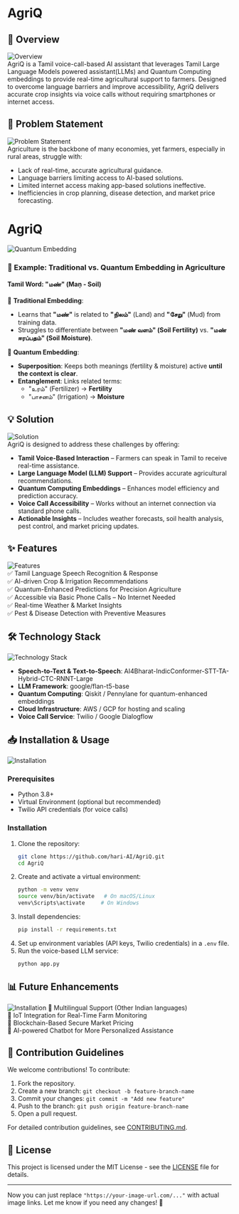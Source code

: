 # AgriQ  

## 📌 Overview  
![Overview](https://github.com/harih-AI/AgriQ/blob/daac0cb5ec6271ec7834f9c563327fd8163a3562/New%20folder/WhatsApp%20Image%202025-03-29%20at%2007.11.58_6f4e19e1.jpg)  
AgriQ is a Tamil voice-call-based AI assistant that leverages Tamil Large Language Models powered assistant(LLMs) and Quantum Computing embeddings to provide real-time agricultural support to farmers. Designed to overcome language barriers and improve accessibility, AgriQ delivers accurate crop insights via voice calls without requiring smartphones or internet access.  

## 🚀 Problem Statement  
![Problem Statement](https://github.com/harih-AI/AgriQ/blob/c53cfcc5787ec0bd9dbe8e2d17740c786a6924a2/New%20folder/WhatsApp%20Image%202025-03-29%20at%2007.12.15_bab7f140.jpg)  
Agriculture is the backbone of many economies, yet farmers, especially in rural areas, struggle with:  
- Lack of real-time, accurate agricultural guidance.  
- Language barriers limiting access to AI-based solutions.  
- Limited internet access making app-based solutions ineffective.  
- Inefficiencies in crop planning, disease detection, and market price forecasting.  

# AgriQ  

![Quantum Embedding](https://github.com/harih-AI/AgriQ/blob/bb96ebefcf90948280c465842bfc39b9a4272aeb/New%20folder/WhatsApp%20Image%202025-03-29%20at%2007.12.24_34621df2.jpg)  

### 🌾 Example: Traditional vs. Quantum Embedding in Agriculture  
#### Tamil Word: **"மண்" (Maṇ - Soil)**  

🔹 **Traditional Embedding**:  
- Learns that **"மண்"** is related to **"நிலம்"** (Land) and **"சேறு"** (Mud) from training data.  
- Struggles to differentiate between **"மண் வளம்" (Soil Fertility)** vs. **"மண் ஈரப்பதம்" (Soil Moisture)**.  

🔹 **Quantum Embedding**:  
- **Superposition**: Keeps both meanings (fertility & moisture) active **until the context is clear**.  
- **Entanglement**: Links related terms:  
  - "உரம்" (Fertilizer) → **Fertility**  
  - "பாசனம்" (Irrigation) → **Moisture**  

## 💡 Solution  
![Solution](https://github.com/harih-AI/AgriQ/blob/8723cf6854dd43e43e3f839dd18ab943130b0c4f/New%20folder/WhatsApp%20Image%202025-03-29%20at%2007.12.14_d899ac98.jpg)  
AgriQ is designed to address these challenges by offering:  
- **Tamil Voice-Based Interaction** – Farmers can speak in Tamil to receive real-time assistance.  
- **Large Language Model (LLM) Support** – Provides accurate agricultural recommendations.  
- **Quantum Computing Embeddings** – Enhances model efficiency and prediction accuracy.  
- **Voice Call Accessibility** – Works without an internet connection via standard phone calls.  
- **Actionable Insights** – Includes weather forecasts, soil health analysis, pest control, and market pricing updates.  

## ✨ Features  
![Features](https://your-image-url.com/feat)  
✅ Tamil Language Speech Recognition & Response  
✅ AI-driven Crop & Irrigation Recommendations  
✅ Quantum-Enhanced Predictions for Precision Agriculture  
✅ Accessible via Basic Phone Calls – No Internet Needed  
✅ Real-time Weather & Market Insights  
✅ Pest & Disease Detection with Preventive Measures  

## 🛠️ Technology Stack  
![Technology Stack](https://your-image-url.com/technology.png)  
- **Speech-to-Text & Text-to-Speech**: AI4Bharat-IndicConformer-STT-TA-Hybrid-CTC-RNNT-Large  
- **LLM Framework**: google/flan-t5-base  
- **Quantum Computing**: Qiskit / Pennylane for quantum-enhanced embeddings  
- **Cloud Infrastructure**: AWS / GCP for hosting and scaling  
- **Voice Call Service**: Twilio / Google Dialogflow  

## 📥 Installation & Usage  
![Installation](https://your-image-url.com/installation.png)  

### Prerequisites  
- Python 3.8+  
- Virtual Environment (optional but recommended)  
- Twilio API credentials (for voice calls)  

### Installation  
1. Clone the repository:  
   ```bash
   git clone https://github.com/hari-AI/AgriQ.git
   cd AgriQ
   ```  
2. Create and activate a virtual environment:  
   ```bash
   python -m venv venv
   source venv/bin/activate   # On macOS/Linux
   venv\Scripts\activate     # On Windows
   ```  
3. Install dependencies:  
   ```bash
   pip install -r requirements.txt
   ```  
4. Set up environment variables (API keys, Twilio credentials) in a `.env` file.  
5. Run the voice-based LLM service:  
   ```bash
   python app.py
   ```  

## 📊 Future Enhancements  
![Installation](https://github.com/harih-AI/AgriQ/blob/5adeec2c7ca4a547c285289c8ba649a6d6d50a18/New%20folder/WhatsApp%20Image%202025-03-29%20at%2007.12.14_08f047f5.jpg)
🔹 Multilingual Support (Other Indian languages)  
🔹 IoT Integration for Real-Time Farm Monitoring  
🔹 Blockchain-Based Secure Market Pricing  
🔹 AI-powered Chatbot for More Personalized Assistance  

## 🤝 Contribution Guidelines   
We welcome contributions! To contribute:  
1. Fork the repository.  
2. Create a new branch: `git checkout -b feature-branch-name`  
3. Commit your changes: `git commit -m "Add new feature"`  
4. Push to the branch: `git push origin feature-branch-name`  
5. Open a pull request.  

For detailed contribution guidelines, see [CONTRIBUTING.md](CONTRIBUTING.md).  

## 📜 License  
This project is licensed under the MIT License - see the [LICENSE](LICENSE) file for details.  

---

Now you can just replace `"https://your-image-url.com/..."` with actual image links. Let me know if you need any changes! 🚀

